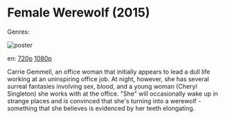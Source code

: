 # Female Werewolf (2015)

Genres: 

![poster](http://image.tmdb.org/t/p/w500/wshIq707ZEsbGdKEZ7SoqyNnhbv.jpg)

en:
  [720p](magnet:?xt=urn:btih:EC9E68AF25C6A3027BBB5921F9156ACAA1783CB4&tr=udp://glotorrents.pw:6969/announce&tr=udp://tracker.opentrackr.org:1337/announce&tr=udp://torrent.gresille.org:80/announce&tr=udp://tracker.openbittorrent.com:80&tr=udp://tracker.coppersurfer.tk:6969&tr=udp://tracker.leechers-paradise.org:6969&tr=udp://p4p.arenabg.ch:1337&tr=udp://tracker.internetwarriors.net:1337)
  [1080p](magnet:?xt=urn:btih:13F5F1671DB620AF9F5AACC860A7419FB9050A15&tr=udp://glotorrents.pw:6969/announce&tr=udp://tracker.opentrackr.org:1337/announce&tr=udp://torrent.gresille.org:80/announce&tr=udp://tracker.openbittorrent.com:80&tr=udp://tracker.coppersurfer.tk:6969&tr=udp://tracker.leechers-paradise.org:6969&tr=udp://p4p.arenabg.ch:1337&tr=udp://tracker.internetwarriors.net:1337)
  


Carrie Gemmell, an office woman that initially appears to lead a dull life working at an uninspiring office job. At night, however, she has several surreal fantasies involving sex, blood, and a young woman (Cheryl Singleton) she works with at the office. "She" will occasionally wake up in strange places and is convinced that she's turning into a werewolf - something that she believes is evidenced by her teeth elongating.